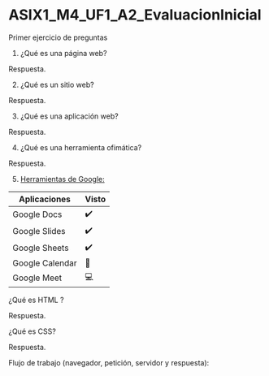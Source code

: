 # ASIX1_M4_UF1_A2_EvaluacionInicial
Primer ejercicio de preguntas


1. ¿Qué es una página web?


Respuesta.


2. ¿Qué es un sitio web?


Respuesta.


3. ¿Qué es una aplicación web?


Respuesta.


4. ¿Qué es una herramienta ofimática?


Respuesta.


5. [Herramientas de Google:](https://about.google/products/ "enlace a las herramientas de google")

|Aplicaciones|Visto|
|-----------|----|
|Google Docs|✔️|
|Google Slides|✔️|
|Google Sheets|✔️|
|Google Calendar|📅|
|Google Meet|💻|


¿Qué es HTML ?

Respuesta.




¿Qué es CSS?

Respuesta.


Flujo de trabajo (navegador, petición, servidor y respuesta):
